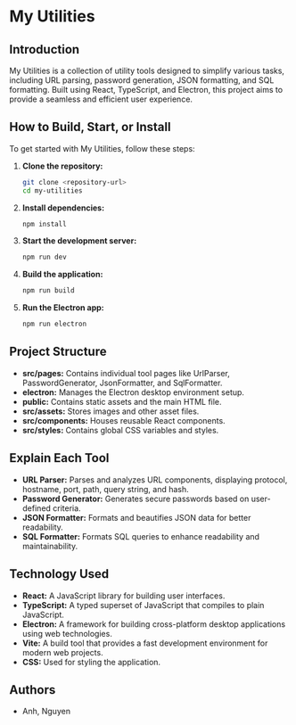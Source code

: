 # My Utilities

## Introduction

My Utilities is a collection of utility tools designed to simplify various tasks, including URL parsing, password generation, JSON formatting, and SQL formatting. Built using React, TypeScript, and Electron, this project aims to provide a seamless and efficient user experience.

## How to Build, Start, or Install

To get started with My Utilities, follow these steps:

1. **Clone the repository:**
   ```bash
   git clone <repository-url>
   cd my-utilities
   ```

2. **Install dependencies:**
   ```bash
   npm install
   ```

3. **Start the development server:**
   ```bash
   npm run dev
   ```

4. **Build the application:**
   ```bash
   npm run build
   ```

5. **Run the Electron app:**
   ```bash
   npm run electron
   ```

## Project Structure

- **src/pages:** Contains individual tool pages like UrlParser, PasswordGenerator, JsonFormatter, and SqlFormatter.
- **electron:** Manages the Electron desktop environment setup.
- **public:** Contains static assets and the main HTML file.
- **src/assets:** Stores images and other asset files.
- **src/components:** Houses reusable React components.
- **src/styles:** Contains global CSS variables and styles.

## Explain Each Tool

- **URL Parser:** Parses and analyzes URL components, displaying protocol, hostname, port, path, query string, and hash.
- **Password Generator:** Generates secure passwords based on user-defined criteria.
- **JSON Formatter:** Formats and beautifies JSON data for better readability.
- **SQL Formatter:** Formats SQL queries to enhance readability and maintainability.

## Technology Used

- **React:** A JavaScript library for building user interfaces.
- **TypeScript:** A typed superset of JavaScript that compiles to plain JavaScript.
- **Electron:** A framework for building cross-platform desktop applications using web technologies.
- **Vite:** A build tool that provides a fast development environment for modern web projects.
- **CSS:** Used for styling the application.

## Authors
- Anh, Nguyen

